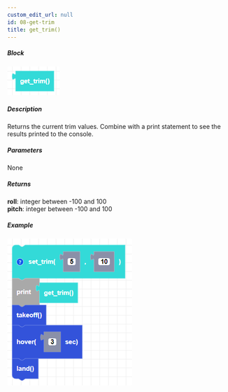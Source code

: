 ```yaml
---
custom_edit_url: null
id: 08-get-trim
title: get_trim()
---
```


##### Block

![get trim image](get_trim.png)

##### Description

Returns the current trim values. Combine with a print statement to see the results printed to the console.

##### Parameters
 
None

##### Returns

**roll**: integer between -100 and 100 <br /> 
**pitch**: integer between -100 and 100 <br /> 

##### Example

![get trim example](get_trim_example.png)
